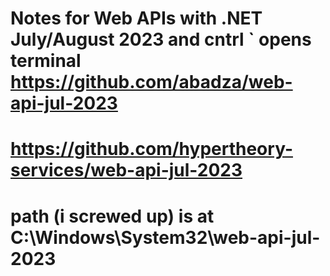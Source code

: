 # Notes for Web APIs with .NET July/August 2023 and cntrl ` opens terminal https://github.com/abadza/web-api-jul-2023

# https://github.com/hypertheory-services/web-api-jul-2023

# path (i screwed up) is at C:\Windows\System32\web-api-jul-2023
